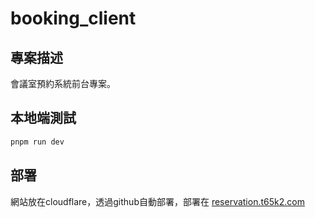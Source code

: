# booking_client

## 專案描述

會議室預約系統前台專案。

## 本地端測試

```bash
pnpm run dev
```

## 部署

網站放在cloudflare，透過github自動部署，部署在
[reservation.t65k2.com](https://reservation.t65k2.com)
